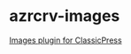 # azrcrv-images
[Images plugin for ClassicPress](https://development.azurecurve.co.uk/classicpress-plugins/images/)
